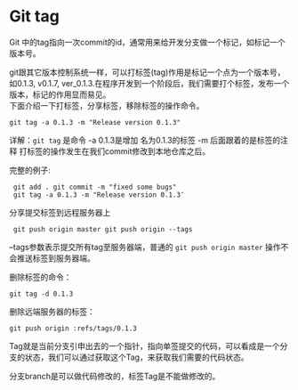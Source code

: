 # Git tag

Git 中的tag指向一次commit的id，通常用来给开发分支做一个标记，如标记一个版本号。

git跟其它版本控制系统一样，可以打标签(tag)作用是标记一个点为一个版本号，如0.1.3, v0.1.7, ver_0.1.3.在程序开发到一个阶段后，我们需要打个标签，发布一个版本，标记的作用显而易见。<br>
下面介绍一下打标签，分享标签，移除标签的操作命令。

```shell
git tag -a 0.1.3 -m "Release version 0.1.3"
```

详解：`git tag` 是命令 -a 0.1.3是增加 名为0.1.3的标签 -m 后面跟着的是标签的注释 打标签的操作发生在我们commit修改到本地仓库之后。

完整的例子:

```
 git add . git commit -m "fixed some bugs"
 git tag -a 0.1.3 -m "Release version 0.1.3″
```

分享提交标签到远程服务器上

```
 git push origin master git push origin --tags
```

–tags参数表示提交所有tag至服务器端，普通的 `git push origin master` 操作不会推送标签到服务器端。

删除标签的命令：

```
git tag -d 0.1.3
```

删除远端服务器的标签：

```
git push origin :refs/tags/0.1.3
```

Tag就是当前分支引申出去的一个指针，指向单签提交的代码，可以看成是一个分支的状态，我们可以通过获取这个Tag，来获取我们需要的代码状态。

分支branch是可以做代码修改的，标签Tag是不能做修改的。
